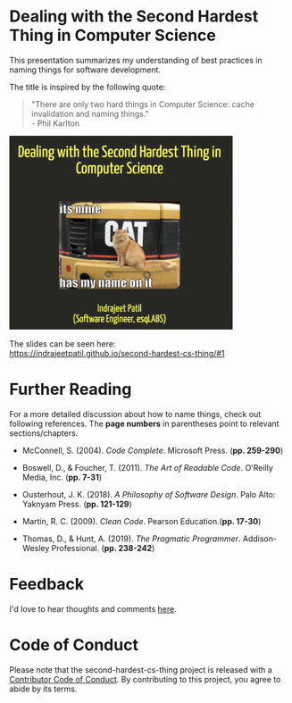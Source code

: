 # Dealing with the Second Hardest Thing in Computer Science

This presentation summarizes my understanding of best practices in naming things for software development.

The title is inspired by the following quote:

> "There are only two hard things in Computer Science: cache invalidation and naming things."</br>
> \- Phil Karlton

<a href="https://indrajeetpatil.github.io/second-hardest-cs-thing/#1">
<img src="thumbnail.png" alt="introductory slide" width="400"/>
</a>

The slides can be seen here:<br>
https://indrajeetpatil.github.io/second-hardest-cs-thing/#1

# Further Reading

For a more detailed discussion about how to name things, check out following references. 
The **page numbers** in parentheses point to relevant sections/chapters.

- McConnell, S. (2004). *Code Complete*. Microsoft Press. (**pp. 259-290**)

- Boswell, D., & Foucher, T. (2011). *The Art of Readable Code*. O'Reilly Media, Inc. (**pp. 7-31**)

- Ousterhout, J. K. (2018). *A Philosophy of Software Design*. Palo Alto: Yaknyam Press. (**pp. 121-129**)

- Martin, R. C. (2009). *Clean Code*. Pearson Education.(**pp. 17-30**)

- Thomas, D., & Hunt, A. (2019). *The Pragmatic Programmer*. Addison-Wesley Professional. (**pp. 238-242**)

# Feedback

I'd love to hear thoughts and comments [here](https://github.com/IndrajeetPatil/second-hardest-cs-thing/issues).

# Code of Conduct

Please note that the second-hardest-cs-thing project is released with a [Contributor Code of Conduct](https://contributor-covenant.org/version/2/1/CODE_OF_CONDUCT.html). By contributing to this project, you agree to abide by its terms.
